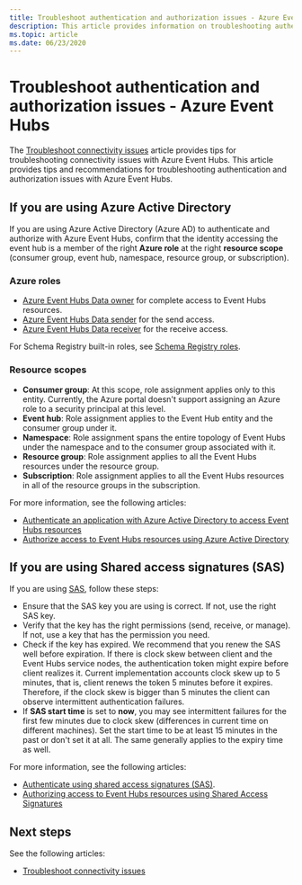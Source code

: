 ```yaml
---
title: Troubleshoot authentication and authorization issues - Azure Event Hubs
description: This article provides information on troubleshooting authentication and authorization issues with Azure Event Hubs. 
ms.topic: article
ms.date: 06/23/2020
---
```


# Troubleshoot authentication and authorization issues - Azure Event Hubs
The [Troubleshoot connectivity issues](troubleshooting-guide.md) article provides tips for troubleshooting connectivity issues with Azure Event Hubs. This article provides tips and recommendations for troubleshooting authentication and authorization issues with Azure Event Hubs. 

## If you are using Azure Active Directory
If you are using Azure Active Directory (Azure AD) to authenticate and authorize with Azure Event Hubs, confirm that the identity accessing the event hub is a member of the right **Azure role** at the right **resource scope** (consumer group, event hub, namespace, resource group, or subscription).

### Azure roles
- [Azure Event Hubs Data owner](../role-based-access-control/built-in-roles.md#azure-event-hubs-data-owner) for complete access to Event Hubs resources.
- [Azure Event Hubs Data sender](../role-based-access-control/built-in-roles.md#azure-event-hubs-data-receiver) for the send access.
- [Azure Event Hubs Data receiver](../role-based-access-control/built-in-roles.md#azure-event-hubs-data-sender) for the receive access.

For Schema Registry built-in roles, see [Schema Registry roles](schema-registry-overview.md#role-based-access-control).

### Resource scopes
- **Consumer group**: At this scope, role assignment applies only to this entity. Currently, the Azure portal doesn't support assigning an Azure role to a security principal at this level. 
- **Event hub**: Role assignment applies to the Event Hub entity and the consumer group under it.
- **Namespace**: Role assignment spans the entire topology of Event Hubs under the namespace and to the consumer group associated with it.
- **Resource group**: Role assignment applies to all the Event Hubs resources under the resource group.
- **Subscription**: Role assignment applies to all the Event Hubs resources in all of the resource groups in the subscription.

For more information, see the following articles:

- [Authenticate an application with Azure Active Directory to access Event Hubs resources](authenticate-application.md)
- [Authorize access to Event Hubs resources using Azure Active Directory](authorize-access-azure-active-directory.md)

## If you are using Shared access signatures (SAS)
If you are using [SAS](authenticate-shared-access-signature.md), follow these steps: 

- Ensure that the SAS key you are using is correct. If not, use the right SAS key.
- Verify that the key has the right permissions (send, receive, or manage). If not, use a key that has the permission you need. 
- Check if the key has expired. We recommend that you renew the SAS well before expiration. If there is clock skew between client and the Event Hubs service nodes, the authentication token might expire before client realizes it. Current implementation accounts clock skew up to 5 minutes, that is, client renews the token 5 minutes before it expires. Therefore, if the clock skew is bigger than 5 minutes the client can observe intermittent authentication failures.
- If **SAS start time** is set to **now**, you may see intermittent failures for the first few minutes due to clock skew (differences in current time on different machines). Set the start time to be at least 15 minutes in the past or don't set it at all. The same generally applies to the expiry time as well. 

For more information, see the following articles: 

- [Authenticate using shared access signatures (SAS)](authenticate-shared-access-signature.md). 
- [Authorizing access to Event Hubs resources using Shared Access Signatures](authorize-access-shared-access-signature.md)

## Next steps

See the following articles:

* [Troubleshoot connectivity issues](troubleshooting-guide.md)
